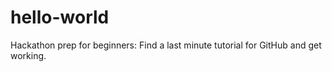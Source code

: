 # hello-world

Hackathon prep for beginners:
Find a last minute tutorial for GitHub and get working.

